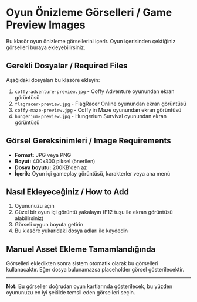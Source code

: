 # Oyun Önizleme Görselleri / Game Preview Images

Bu klasör oyun önizleme görsellerini içerir. Oyun içerisinden çektiğiniz görselleri buraya ekleyebilirsiniz.

## Gerekli Dosyalar / Required Files

Aşağıdaki dosyaları bu klasöre ekleyin:

1. `coffy-adventure-preview.jpg` - Coffy Adventure oyunundan ekran görüntüsü
2. `flagracer-preview.jpg` - FlagRacer Online oyunundan ekran görüntüsü  
3. `coffy-maze-preview.jpg` - Coffy in Maze oyunundan ekran görüntüsü
4. `hungerium-preview.jpg` - Hungerium Survival oyunundan ekran görüntüsü

## Görsel Gereksinimleri / Image Requirements

- **Format:** JPG veya PNG
- **Boyut:** 400x300 piksel (önerilen)
- **Dosya boyutu:** 200KB'den az
- **İçerik:** Oyun içi gameplay görüntüsü, karakterler veya ana menü

## Nasıl Ekleyeceğiniz / How to Add

1. Oyununuzu açın
2. Güzel bir oyun içi görüntü yakalayın (F12 tuşu ile ekran görüntüsü alabilirsiniz)
3. Görseli uygun boyuta getirin
4. Bu klasöre yukarıdaki dosya adları ile kaydedin

## Manuel Asset Ekleme Tamamlandığında

Görselleri ekledikten sonra sistem otomatik olarak bu görselleri kullanacaktır. Eğer dosya bulunamazsa placeholder görsel gösterilecektir.

---

**Not:** Bu görseller doğrudan oyun kartlarında gösterilecek, bu yüzden oyununuzu en iyi şekilde temsil eden görselleri seçin. 